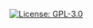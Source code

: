 [![License: GPL-3.0](https://img.shields.io/badge/License-GPL3.0-blue.svg)](https://www.gnu.org/licenses/gpl-3.0)
